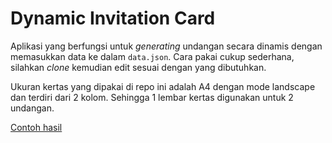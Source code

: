 # Dynamic Invitation Card

Aplikasi yang berfungsi untuk *generating* undangan secara dinamis dengan memasukkan data ke dalam `data.json`.
Cara pakai cukup sederhana, silahkan *clone* kemudian edit sesuai dengan yang dibutuhkan.

Ukuran kertas yang dipakai di repo ini adalah A4 dengan mode landscape dan terdiri dari 2 kolom. Sehingga 1 lembar kertas digunakan untuk 2 undangan.

[Contoh hasil](https://andrarstn.github.io/dynamic-invitation-card/)
